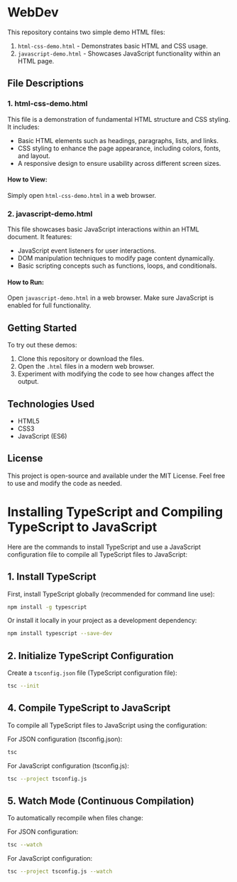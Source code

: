 # WebDev

This repository contains two simple demo HTML files:

1. `html-css-demo.html` - Demonstrates basic HTML and CSS usage.
2. `javascript-demo.html` - Showcases JavaScript functionality within an HTML page.

## File Descriptions

### 1. html-css-demo.html

This file is a demonstration of fundamental HTML structure and CSS styling. It includes:

- Basic HTML elements such as headings, paragraphs, lists, and links.
- CSS styling to enhance the page appearance, including colors, fonts, and layout.
- A responsive design to ensure usability across different screen sizes.

#### How to View:

Simply open `html-css-demo.html` in a web browser.

### 2. javascript-demo.html

This file showcases basic JavaScript interactions within an HTML document. It features:

- JavaScript event listeners for user interactions.
- DOM manipulation techniques to modify page content dynamically.
- Basic scripting concepts such as functions, loops, and conditionals.

#### How to Run:

Open `javascript-demo.html` in a web browser. Make sure JavaScript is enabled for full functionality.

## Getting Started

To try out these demos:

1. Clone this repository or download the files.
2. Open the `.html` files in a modern web browser.
3. Experiment with modifying the code to see how changes affect the output.

## Technologies Used

- HTML5
- CSS3
- JavaScript (ES6)

## License

This project is open-source and available under the MIT License. Feel free to use and modify the code as needed.

# Installing TypeScript and Compiling TypeScript to JavaScript

Here are the commands to install TypeScript and use a JavaScript configuration file to compile all TypeScript files to JavaScript:

## 1. Install TypeScript

First, install TypeScript globally (recommended for command line use):

```bash
npm install -g typescript
```

Or install it locally in your project as a development dependency:

```bash
npm install typescript --save-dev
```

## 2. Initialize TypeScript Configuration

Create a `tsconfig.json` file (TypeScript configuration file):

```bash
tsc --init
```

## 4. Compile TypeScript to JavaScript

To compile all TypeScript files to JavaScript using the configuration:

For JSON configuration (tsconfig.json):

```bash
tsc
```

For JavaScript configuration (tsconfig.js):

```bash
tsc --project tsconfig.js
```

## 5. Watch Mode (Continuous Compilation)

To automatically recompile when files change:

For JSON configuration:

```bash
tsc --watch
```

For JavaScript configuration:

```bash
tsc --project tsconfig.js --watch
```
